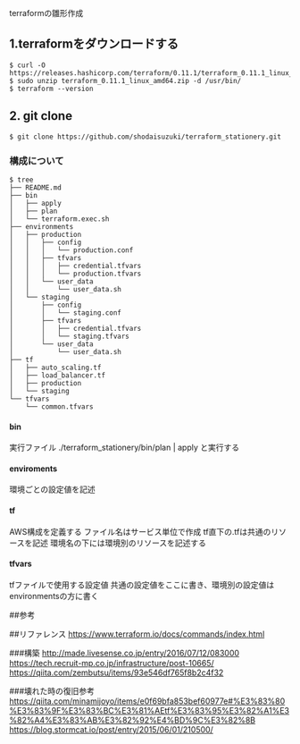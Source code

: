 terraformの雛形作成

## 1.terraformをダウンロードする

```
$ curl -O https://releases.hashicorp.com/terraform/0.11.1/terraform_0.11.1_linux_amd64.zip
$ sudo unzip terraform_0.11.1_linux_amd64.zip -d /usr/bin/
$ terraform --version
```

## 2. git clone
```
$ git clone https://github.com/shodaisuzuki/terraform_stationery.git
```

### 構成について

```
$ tree
├── README.md
├── bin
│   ├── apply
│   ├── plan
│   └── terraform.exec.sh
├── environments
│   ├── production
│   │   ├── config
│   │   │   └── production.conf
│   │   ├── tfvars
│   │   │   ├── credential.tfvars
│   │   │   └── production.tfvars
│   │   └── user_data
│   │       └── user_data.sh
│   └── staging
│       ├── config
│       │   └── staging.conf
│       ├── tfvars
│       │   ├── credential.tfvars
│       │   └── staging.tfvars
│       └── user_data
│           └── user_data.sh
├── tf
│   ├── auto_scaling.tf
│   ├── load_balancer.tf
│   ├── production
│   └── staging
└── tfvars
    └── common.tfvars
```

#### bin
実行ファイル
./terraform_stationery/bin/plan | apply と実行する

#### enviroments
環境ごとの設定値を記述

#### tf
AWS構成を定義する
ファイル名はサービス単位で作成
tf直下の.tfは共通のリソースを記述
環境名の下には環境別のリソースを記述する

#### tfvars
tfファイルで使用する設定値
共通の設定値をここに書き、環境別の設定値はenvironmentsの方に書く

##参考

##リファレンス
https://www.terraform.io/docs/commands/index.html

###構築
http://made.livesense.co.jp/entry/2016/07/12/083000
https://tech.recruit-mp.co.jp/infrastructure/post-10665/
https://qiita.com/zembutsu/items/93e546df765f8b2c4f32

###壊れた時の復旧参考
https://qiita.com/minamijoyo/items/e0f69bfa853bef60977e#%E3%83%80%E3%83%9F%E3%83%BC%E3%81%AEtf%E3%83%95%E3%82%A1%E3%82%A4%E3%83%AB%E3%82%92%E4%BD%9C%E3%82%8B
https://blog.stormcat.io/post/entry/2015/06/01/210500/
